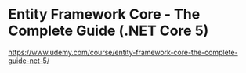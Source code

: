 # Entity Framework Core - The Complete Guide (.NET Core 5)

https://www.udemy.com/course/entity-framework-core-the-complete-guide-net-5/
